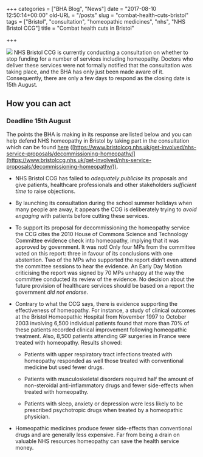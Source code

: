 +++
categories = ["BHA Blog", "News"]
date = "2017-08-10 12:50:14+00:00"
old-URL = "/posts"
slug = "combat-health-cuts-bristol"
tags = ["Bristol", "consultation", "homeopathic medicines", "nhs", "NHS Bristol CCG"]
title = "Combat health cuts in Bristol"

+++

![](https://res.cloudinary.com/homeopathyuk/v1557403245/bha/shutterstock_18561109-crossed-out-1600-300x275.jpg)
NHS Bristol CCG is currently conducting a consultation on whether to stop funding for a number of services including homeopathy. Doctors who deliver these services were not formally notified that the consultation was taking place, and the BHA has only just been made aware of it. Consequently, there are only a few days to respond as the closing date is 15th August.

## How you can act

### Deadline 15th August

The points the BHA is making in its response are listed below and you can help defend NHS homeopathy in Bristol by taking part in the consultation which can be found [here](https://www.bristolccg.nhs.uk/get-involved/nhs-service-proposals/decommissioning-homeopathy/) ([https://www.bristolccg.nhs.uk/get-involved/nhs-service-proposals/decommissioning-homeopathy/](https://www.bristolccg.nhs.uk/get-involved/nhs-service-proposals/decommissioning-homeopathy/)).

  * NHS Bristol CCG has failed to _adequately publicise_ its proposals and give patients, healthcare professionals and other stakeholders _sufficient time_ to raise objections.

  * By launching its consultation during the school summer holidays when many people are away, it appears the CCG is deliberately trying to _avoid engaging_ with patients before cutting these services.

  * To support its proposal for decommissioning the homeopathy service the CCG cites the 2010 House of Commons Science and Technology Committee evidence check into homeopathy, implying that it was approved by government. It was not! Only four MPs from the committee voted on this report: three in favour of its conclusions with one abstention. Two of the MPs who supported the report didn’t even attend the committee sessions to hear the evidence. An Early Day Motion criticising the report was signed by 70 MPs unhappy at the way the committee conducted its review of the evidence. No decision about the future provision of healthcare services should be based on a report the government _did not endorse_.

  * Contrary to what the CCG says, there is evidence supporting the effectiveness of homeopathy. For instance, a study of clinical outcomes at the Bristol Homeopathic Hospital from November 1997 to October 2003 involving 6,500 individual patients found that more than 70% of these patients recorded clinical improvement following homeopathic treatment. Also, 8,500 patients attending GP surgeries in France were treated with homeopathy. Results showed:

    * Patients with upper respiratory tract infections treated with homeopathy responded as well those treated with conventional medicine but used fewer drugs.

    * Patients with musculoskeletal disorders required half the amount of non-steroidal anti-inflammatory drugs and fewer side-effects when treated with homeopathy.

    * Patients with sleep, anxiety or depression were less likely to be prescribed psychotropic drugs when treated by a homeopathic physician.

  * Homeopathic medicines produce fewer side-effects than conventional drugs and are generally less expensive. Far from being a drain on valuable NHS resources homeopathy can save the health service money.

